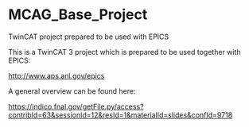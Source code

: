 # MCAG_Base_Project
TwinCAT project prepared to be used with EPICS

This is a TwinCAT 3 project which is prepared to be used together with EPICS:

http://www.aps.anl.gov/epics

A general overview can be found here:

https://indico.fnal.gov/getFile.py/access?contribId=63&sessionId=12&resId=1&materialId=slides&confId=9718
